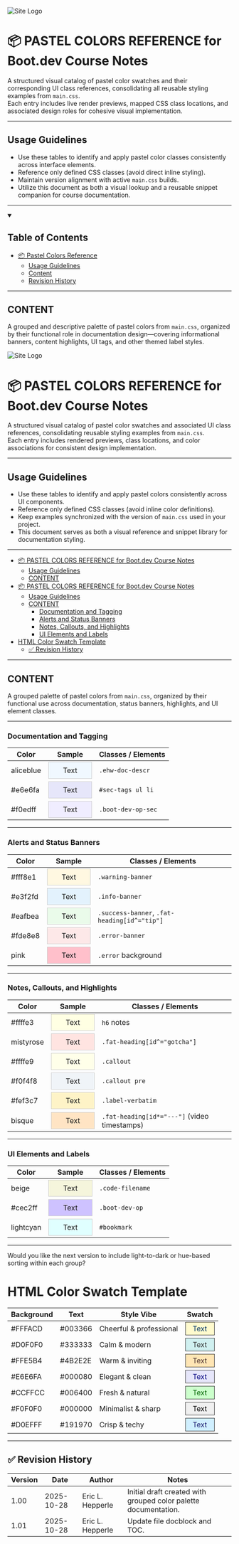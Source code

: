 <!-- ===========================================================================
@file _ref/demos/colors.md
@date 2025-10-28 01:03 PM CDT
@description
  Centralized visual reference of pastel color swatches used throughout the documentation library.
  Provides functional grouping by UI purpose (documentation, banners, highlights, and labels)
  to ensure styling consistency across all related repositories and projects.

  Serves as a supplemental companion to _ref/shape_lib/index.md, focusing specifically on color theming
  and the relationship between defined design tokens and implemented CSS class applications.
  
  Assumes required CSS is loaded via:
    - ../../_css/main.css for general components and color references

  Includes:
    - Rendered color samples with live previews
    - Associated class and element mappings
    - Optional HTML swatch table templates

  Recommended use:
    Reference within Markdown documentation or exported views (HTML/PDF)
    for maintaining visual consistency across team-shared notes and assets.
@author
  Eric L. Hepperle
=========================================================================== -->

<!-- Custom Stylesheet Reference -->
<link rel="stylesheet" href="../../_css/main.css">
<!-- <link rel="stylesheet" href="../../_css/status-messages.css"> -->

![Site Logo](/_pix/logos/logo-ehw-kb-h32.png)

# 📦 PASTEL COLORS REFERENCE for Boot.dev Course Notes

A structured visual catalog of pastel color swatches and their corresponding UI class references, consolidating all reusable styling examples from `main.css`.  
Each entry includes live render previews, mapped CSS class locations, and associated design roles for cohesive visual implementation.

***

## Usage Guidelines

- Use these tables to identify and apply pastel color classes consistently across interface elements.  
- Reference only defined CSS classes (avoid direct inline styling).  
- Maintain version alignment with active `main.css` builds.  
- Utilize this document as both a visual lookup and a reusable snippet companion for course documentation.

***

<details open>
  <summary><h2>Table of Contents</h2></summary>

- [📦 Pastel Colors Reference](#-pastel-colors-reference-for-bootdev-course-notes)  
  - [Usage Guidelines](#usage-guidelines)  
  - [Content](#content)  
  - [Revision History](#revision-history)

</details>

***

## CONTENT

A grouped and descriptive palette of pastel colors from `main.css`, organized by their functional role in documentation design—covering informational banners, content highlights, UI tags, and other themed label styles.



<!-- Custom Stylesheet Reference -->
<link rel="stylesheet" href="../../_css/main.css">
<!-- <link rel="stylesheet" href="../../_css/status-messages.css"> -->

![Site Logo](/_pix/logos/logo-ehw-kb-h32.png)

# 📦 PASTEL COLORS REFERENCE for Boot.dev Course Notes

A structured visual catalog of pastel color swatches and associated UI class references, consolidating reusable styling examples from `main.css`.  
Each entry includes rendered previews, class locations, and color associations for consistent design implementation.

***

## Usage Guidelines

- Use these tables to identify and apply pastel colors consistently across UI components.  
- Reference only defined CSS classes (avoid inline color definitions).  
- Keep examples synchronized with the version of `main.css` used in your project.  
- This document serves as both a visual reference and snippet library for documentation styling.

***

- [📦 PASTEL COLORS REFERENCE for Boot.dev Course Notes](#-pastel-colors-reference-for-bootdev-course-notes)
  - [Usage Guidelines](#usage-guidelines)
  - [CONTENT](#content)
- [📦 PASTEL COLORS REFERENCE for Boot.dev Course Notes](#-pastel-colors-reference-for-bootdev-course-notes-1)
  - [Usage Guidelines](#usage-guidelines-1)
  - [CONTENT](#content-1)
    - [Documentation and Tagging](#documentation-and-tagging)
    - [Alerts and Status Banners](#alerts-and-status-banners)
    - [Notes, Callouts, and Highlights](#notes-callouts-and-highlights)
    - [UI Elements and Labels](#ui-elements-and-labels)
- [HTML Color Swatch Template](#html-color-swatch-template)
  - [✅ Revision History](#-revision-history)


***

## CONTENT

A grouped palette of pastel colors from `main.css`, organized by their functional use across documentation, status banners, highlights, and UI element classes.

***

<style>
.swatch {
  padding: 4px 16px;
  display: inline-block;
  border: 1px solid #333;
}

.swatch-orig {
  padding: 0.5rem 2rem;
  border: 1px solid #ccc;
  display: inline-block;

}
</style>

### Documentation and Tagging
| Color     | Sample                                                              | Classes / Elements |
| --------- | ------------------------------------------------------------------- | ------------------ |
| aliceblue | <span style="background:aliceblue;" class="swatch-orig">Text</span> | `.ehw-doc-descr`   |
| #e6e6fa   | <span style="background:#e6e6fa;" class="swatch-orig">Text</span>   | `#sec-tags ul li`  |
| #f0edff   | <span style="background:#f0edff;" class="swatch-orig">Text</span>   | `.boot-dev-op-sec` |

***

### Alerts and Status Banners
| Color   | Sample                                                            | Classes / Elements                           |
| ------- | ----------------------------------------------------------------- | -------------------------------------------- |
| #fff8e1 | <span style="background:#fff8e1;" class="swatch-orig">Text</span> | `.warning-banner`                            |
| #e3f2fd | <span style="background:#e3f2fd;" class="swatch-orig">Text</span> | `.info-banner`                               |
| #eafbea | <span style="background:#eafbea;" class="swatch-orig">Text</span> | `.success-banner`, `.fat-heading[id^="tip"]` |
| #fde8e8 | <span style="background:#fde8e8;" class="swatch-orig">Text</span> | `.error-banner`                              |
| pink    | <span style="background:pink;" class="swatch-orig">Text</span>    | `.error` background                          |

***

### Notes, Callouts, and Highlights
| Color     | Sample                                                              | Classes / Elements                           |
| --------- | ------------------------------------------------------------------- | -------------------------------------------- |
| #ffffe3   | <span style="background:#ffffe3;" class="swatch-orig">Text</span>   | `h6` notes                                   |
| mistyrose | <span style="background:mistyrose;" class="swatch-orig">Text</span> | `.fat-heading[id^="gotcha"]`                 |
| #ffffe9   | <span style="background:#ffffe9;" class="swatch-orig">Text</span>   | `.callout`                                   |
| #f0f4f8   | <span style="background:#f0f4f8;" class="swatch-orig">Text</span>   | `.callout pre`                               |
| #fef3c7   | <span style="background:#fef3c7;" class="swatch-orig">Text</span>   | `.label-verbatim`                            |
| bisque    | <span style="background:bisque;" class="swatch-orig">Text</span>    | `.fat-heading[id*="---"]` (video timestamps) |

***

### UI Elements and Labels
| Color     | Sample                                                              | Classes / Elements |
| --------- | ------------------------------------------------------------------- | ------------------ |
| beige     | <span style="background:beige;" class="swatch-orig">Text</span>     | `.code-filename`   |
| #cec2ff   | <span style="background:#cec2ff;" class="swatch-orig">Text</span>   | `.boot-dev-op`     |
| lightcyan | <span style="background:lightcyan;" class="swatch-orig">Text</span> | `#bookmark`        |

***

Would you like the next version to include light-to-dark or hue-based sorting within each group?



# HTML Color Swatch Template



| Background | Text    | Style Vibe              | Swatch                                                                           |
| ---------- | ------- | ----------------------- | -------------------------------------------------------------------------------- |
| #FFFACD    | #003366 | Cheerful & professional | <span style="background-color:#FFFACD;color:#003366;" class="swatch">Text</span> |
| #D0F0F0    | #333333 | Calm & modern           | <span style="background-color:#D0F0F0;color:#333333;" class="swatch">Text</span> |
| #FFE5B4    | #4B2E2E | Warm & inviting         | <span style="background-color:#FFE5B4;color:#4B2E2E;" class="swatch">Text</span> |
| #E6E6FA    | #000080 | Elegant & clean         | <span style="background-color:#E6E6FA;color:#000080;" class="swatch">Text</span> |
| #CCFFCC    | #006400 | Fresh & natural         | <span style="background-color:#CCFFCC;color:#006400;" class="swatch">Text</span> |
| #F0F0F0    | #000000 | Minimalist & sharp      | <span style="background-color:#F0F0F0;color:#000000;" class="swatch">Text</span> |
| #D0EFFF    | #191970 | Crisp & techy           | <span style="background-color:#D0EFFF;color:#191970;" class="swatch">Text</span> |

***

## ✅ Revision History


| Version | Date       | Author           | Notes                                                           |
| ------- | ---------- | ---------------- | --------------------------------------------------------------- |
| 1.00    | 2025-10-28 | Eric L. Hepperle | Initial draft created with grouped color palette documentation. |
| 1.01    | 2025-10-28 | Eric L. Hepperle | Update file docblock and TOC.                                   |